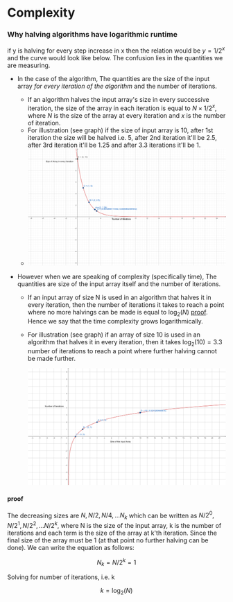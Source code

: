 # Complexity

### Why halving algorithms have logarithmic runtime

if y is halving for every step increase in x then the relation would be $y=1/2^x$ and the curve would look like below. The confusion lies in the quantities we are measuring.

- In the case of the algorithm, The quantities are the size of the input array _for every iteration of the algorithm_ and the number of iterations.

  - If an algorithm halves the input array's size in every successive iteration, the size of the array in each iteration is equal to $N\times{1/2^x}$, where $N$ is the size of the array at every iteration and $x$ is the number of iteration.
  - For illustration (see graph) if the size of input array is 10, after 1st iteration the size will be halved i.e. 5, after 2nd iteration it'll be 2.5, after 3rd iteration it'll be 1.25 and after 3.3 iterations it'll be 1.
  - ![algo halving](./_assets/reciprocal1.png)

- However when we are speaking of complexity (specifically time), The quantities are size of the input array itself and the number of iterations.

  - If an input array of size N is used in an algorithm that halves it in every iteration, then the number of iterations it takes to reach a point where no more halvings can be made is equal to $\log_2(N)$ [proof](#proof). Hence we say that the time complexity grows logarithmically.
  - For illustration (see graph) if an array of size 10 is used in an algorithm that halves it in every iteration, then it takes $\log_2(10)=3.3$ number of iterations to reach a point where further halving cannot be made further.

    ![log time complexity](./_assets/log1.png)

#### proof

The decreasing sizes are $N, N/2, N/4,...N_k$ which can be written as $N/2^0, N/2^1, N/2^2,...N/2^k$, where N is the size of the input array, k is the number of iterations and each term is the size of the array at k'th iteration. Since the final size of the array must be 1 (at that point no further halving can be done). We can write the equation as follows:

$$ N_k = N/2^k = 1$$

Solving for number of iterations, i.e. k

$$ k = \log_2(N)$$

